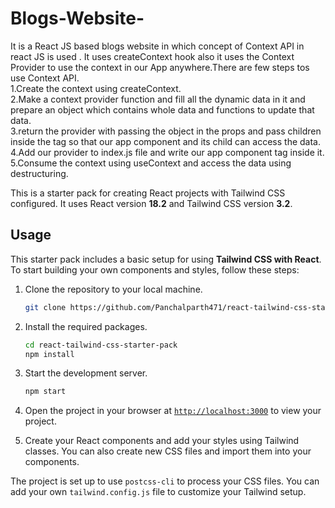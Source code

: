 # Blogs-Website-
It is a React JS based blogs website in which concept of Context API in react JS is used . It uses createContext hook also it uses the Context Provider to use the context in our App anywhere.There are few steps tos use Context API.</br>
1.Create the context using createContext.</br>
2.Make a context provider function and fill all the dynamic data in it and prepare an object which contains whole data and functions to update that data.</br>
3.return the provider with passing the object in the props and pass children inside the tag so that our app component and its child can access the data.</br>
4.Add our provider to index.js file and write our app component tag inside it.</br>
5.Consume the context using useContext and access the data using destructuring.</br>


This is a starter pack for creating React projects with Tailwind CSS configured. It uses React version **18.2** and Tailwind CSS version **3.2**.

## Usage

This starter pack includes a basic setup for using **Tailwind CSS with React**. To start building your own components and styles, follow these steps:

1. Clone the repository to your local machine.
    ```sh
    git clone https://github.com/Panchalparth471/react-tailwind-css-starter-pack.git
    ```

2. Install the required packages.
    ```sh
    cd react-tailwind-css-starter-pack
    npm install
    ```

3. Start the development server.
    ```sh
    npm start
    ```
4. Open the project in your browser at [`http://localhost:3000`](http://localhost:3000) to view your project.
5. Create your React components and add your styles using Tailwind classes. You can also create new CSS files and import them into your components.

The project is set up to use `postcss-cli` to process your CSS files. You can add your own `tailwind.config.js` file to customize your Tailwind setup.


